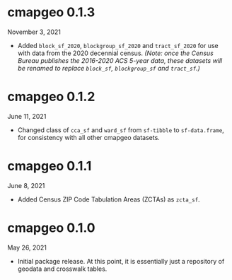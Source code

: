 # cmapgeo 0.1.3
November 3, 2021

* Added `block_sf_2020`, `blockgroup_sf_2020` and `tract_sf_2020` for use with
  data from the 2020 decennial census. *(Note: once the Census Bureau publishes
  the 2016-2020 ACS 5-year data, these datasets will be renamed to replace
  `block_sf`, `blockgroup_sf` and `tract_sf`.)*


# cmapgeo 0.1.2
June 11, 2021

* Changed class of `cca_sf` and `ward_sf` from `sf-tibble` to `sf-data.frame`,
  for consistency with all other cmapgeo datasets.


# cmapgeo 0.1.1
June 8, 2021

* Added Census ZIP Code Tabulation Areas (ZCTAs) as `zcta_sf`.


# cmapgeo 0.1.0
May 26, 2021

* Initial package release. At this point, it is essentially just a repository of
geodata and crosswalk tables.
